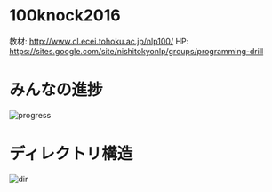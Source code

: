 # 100knock2016

教材: http://www.cl.ecei.tohoku.ac.jp/nlp100/
HP: https://sites.google.com/site/nishitokyonlp/groups/programming-drill


# みんなの進捗
![progress](https://github.com/tmu-nlp/100kcnok2016/blob/master/README/progress.png)

# ディレクトリ構造
![dir](https://github.com/tmu-nlp/100kcnok2016/blob/master/README/dir.png)
